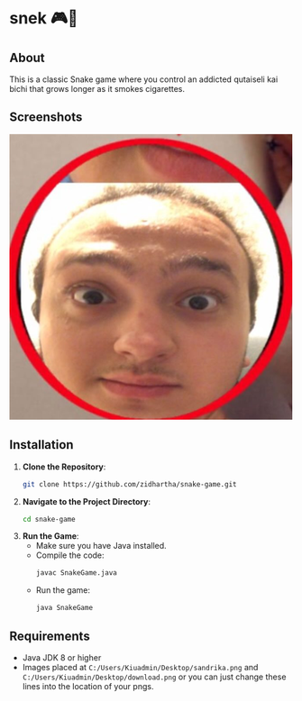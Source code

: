 # snek 🎮🐍


## About

This is a classic Snake game where you control an addicted qutaiseli kai bichi that grows longer as it smokes cigarettes. 
## Screenshots

![Snake Game Screenshot](sandrika.png)

## Installation

1. **Clone the Repository**:
    ```sh
    git clone https://github.com/zidhartha/snake-game.git
    ```
2. **Navigate to the Project Directory**:
    ```sh
    cd snake-game
    ```
3. **Run the Game**:
    - Make sure you have Java installed.
    - Compile the code:
      ```sh
      javac SnakeGame.java
      ```
    - Run the game:
      ```sh
      java SnakeGame
      ```

## Requirements

- Java JDK 8 or higher
- Images placed at `C:/Users/Kiuadmin/Desktop/sandrika.png` and `C:/Users/Kiuadmin/Desktop/download.png` or you can just change these lines into the location of your pngs.
